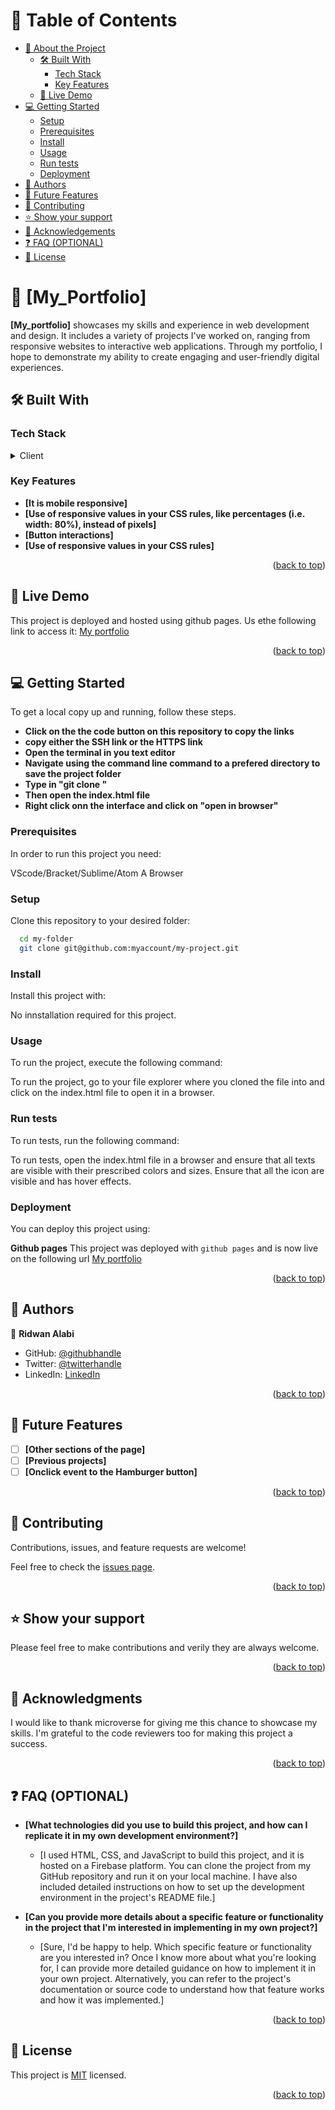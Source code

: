<a name="readme-top"></a>

<!-- TABLE OF CONTENTS -->

# 📗 Table of Contents

- [📖 About the Project](#about-project)
  - [🛠 Built With](#built-with)
    - [Tech Stack](#tech-stack)
    - [Key Features](#key-features)
  - [🚀 Live Demo](#live-demo)
- [💻 Getting Started](#getting-started)
  - [Setup](#setup)
  - [Prerequisites](#prerequisites)
  - [Install](#install)
  - [Usage](#usage)
  - [Run tests](#run-tests)
  - [Deployment](#deployment)
- [👥 Authors](#authors)
- [🔭 Future Features](#future-features)
- [🤝 Contributing](#contributing)
- [⭐️ Show your support](#support)
- [🙏 Acknowledgements](#acknowledgements)
- [❓ FAQ (OPTIONAL)](#faq)
- [📝 License](#license)

<!-- PROJECT DESCRIPTION -->

# 📖 [My_Portfolio] <a name="about-project"></a>

**[My_portfolio]** showcases my skills and experience in web development and design. It includes a variety of projects I've worked on, ranging from responsive websites to interactive web applications. Through my portfolio, I hope to demonstrate my ability to create engaging and user-friendly digital experiences.

## 🛠 Built With <a name="built-with"></a>

### Tech Stack <a name="tech-stack"></a>

<details>
  <summary>Client</summary>
  <ul>
    <li><a href="https://reactjs.org/">HTML & CSS</a></li>
  </ul>
</details>


### Key Features <a name="key-features"></a>


- **[It is mobile responsive]**
- **[Use of responsive values in your CSS rules, like percentages (i.e. width: 80%), instead of pixels]**
- **[Button interactions]**
- **[Use of responsive values in your CSS rules]**


<p align="right">(<a href="#readme-top">back to top</a>)</p>


## 🚀 Live Demo <a name="live-demo"></a>

This project is deployed and hosted using github pages. Us ethe following link to access it: 
[My portfolio](https://ridalord.github.io/my_portfolio/)


<p align="right">(<a href="#readme-top">back to top</a>)</p>


## 💻 Getting Started <a name="getting-started"></a>

To get a local copy up and running, follow these steps.

- **Click on the the code button on this repository to copy the links**
- **copy either the SSH link or the HTTPS link**
- **Open the terminal in you text editor**
- **Navigate using the command line command to a prefered directory to save the project folder**
- **Type in "git clone <clone-link>"**
- **Then open the index.html file**
- **Right click onn the interface and click on "open in browser"**

### Prerequisites

In order to run this project you need:

VScode/Bracket/Sublime/Atom
A Browser

### Setup

Clone this repository to your desired folder:

```sh
  cd my-folder
  git clone git@github.com:myaccount/my-project.git
```

### Install

Install this project with:

No innstallation required for this project.

### Usage

To run the project, execute the following command:

To run the project, go to your file explorer where you cloned the file into and click on the index.html file to open it in a browser.

### Run tests

To run tests, run the following command:

To run tests, open the index.html file in a browser and ensure that all texts are visible with their prescribed colors and sizes. Ensure that all the icon are visible and has hover effects.

### Deployment

You can deploy this project using:

**Github pages**
This project was deployed with `github pages` and is now live on the following url
[My portfolio](https://ridalord.github.io/my_portfolio/)


<p align="right">(<a href="#readme-top">back to top</a>)</p>


## 👥 Authors <a name="authors"></a>

👤 **Ridwan Alabi**

- GitHub: [@githubhandle](https://github.com/Ridalord)
- Twitter: [@twitterhandle](https://twitter.com/Alabyseun)
- LinkedIn: [LinkedIn](https://www.linkedin.com/in/ridwan-alabi-069317246/)


<p align="right">(<a href="#readme-top">back to top</a>)</p>


## 🔭 Future Features <a name="future-features"></a>

- [ ] **[Other sections of the page]**
- [ ] **[Previous projects]**
- [ ] **[Onclick event to the Hamburger button]**

<p align="right">(<a href="#readme-top">back to top</a>)</p>


## 🤝 Contributing <a name="contributing"></a>

Contributions, issues, and feature requests are welcome!

Feel free to check the [issues page](../../issues/).

<p align="right">(<a href="#readme-top">back to top</a>)</p>


## ⭐️ Show your support <a name="support"></a>

Please feel free to make contributions and verily they are always welcome.

<p align="right">(<a href="#readme-top">back to top</a>)</p>


## 🙏 Acknowledgments <a name="acknowledgements"></a>

I would like to thank microverse for giving me this chance to showcase my skills. I'm grateful to the code reviewers too for making this project a success.

<p align="right">(<a href="#readme-top">back to top</a>)</p>


## ❓ FAQ (OPTIONAL) <a name="faq"></a>


- **[What technologies did you use to build this project, and how can I replicate it in my own development environment?]**

  - [I used HTML, CSS, and JavaScript to build this project, and it is hosted on a Firebase platform. You can clone the project from my GitHub repository and run it on your local machine. I have also included detailed instructions on how to set up the development environment in the project's README file.]

- **[Can you provide more details about a specific feature or functionality in the project that I'm interested in implementing in my own project?]**

  - [Sure, I'd be happy to help. Which specific feature or functionality are you interested in? Once I know more about what you're looking for, I can provide more detailed guidance on how to implement it in your own project. Alternatively, you can refer to the project's documentation or source code to understand how that feature works and how it was implemented.]

<p align="right">(<a href="#readme-top">back to top</a>)</p>


## 📝 License <a name="license"></a>

This project is [MIT](./LICENSE) licensed.


<p align="right">(<a href="#readme-top">back to top</a>)</p>
